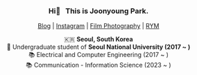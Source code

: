 <div align="center">

### Hi👋 &nbsp; This is __Joonyoung Park__. 
[Blog](https://partlyjadedyouth.github.io) | [Instagram](https://www.instagram.com/partlyjadedyouth/) | [Film Photography](https://www.instagram.com/mieserfotograf/) | [RYM](https://rateyourmusic.com/~Proshuto)  
    
🇰🇷 __Seoul, South Korea__  
🏫 Undergraduate student of __Seoul National University (2017 ~ )__  
📚 Electrical and Computer Engineering (2017 ~ )  
📚 Communication - Information Science (2023 ~ )
  
</div>

<!---
partlyjadedyouth/partlyjadedyouth is a ✨ special ✨ repository because its `README.md` (this file) appears on your GitHub profile.
You can click the Preview link to take a look at your changes.
--->

